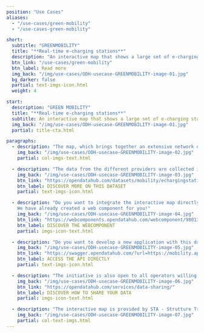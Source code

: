```yaml
---
position: "Use Cases"
aliases:
  - "/use-cases/green-mobility"
  - "/use-cases-green-mobility"

short:
  subtitle: "GREENMOBILITY"
  title: "**Real-time e-charging stations**"
  description: "An interactive map that shows a large set of e-charging stations, together with important real-time information."
  btn_link: "/use-cases/green-mobility"
  btn_label: Read more
  img_back: "/img/use-cases/ODH-usecase-GREENMOBILITY-image-01.jpg"
  bg_darker: false
  partial: text-imgs-icon.html
  weight: 4

start:
  description: "GREEN MOBILITY"
  title: "**Real-time e-charging stations**"
  subtitle: An interactive map that shows a large set of e-charging stations together with important real-time information.
  img_back: "/img/use-cases/ODH-usecase-GREENMOBILITY-image-01.jpg"
  partial: title-cta.html

paragraphs:
  - description: "The map, which brings together an extensive network of electric vehicle charging stations from different suppliers, is an important building block in bringing e-mobility closer to the people."
    img_back: "/img/use-cases/ODH-usecase-GREENMOBILITY-image-02.jpg"
    partial: col-imgs-text.html

  - description: "The data from the different providers are collected in the Open Data Hub and are available as open data, which means they can be integrated into other platforms and applications without restriction."
    img_back: "/img/use-cases/ODH-usecase-GREENMOBILITY-image-03.jpg"
    btn_link: "https://opendatahub.com/datasets/mobility/echargingstation/"
    btn_label: DISCOVER MORE ON THIS DATASET
    partial: text-imgs-icon.html

  - description: "Do you want to integrate the interactive map directly into your website with minimal effort? 
    We have already created a web component for you!"
    img_back: "/img/use-cases/ODH-usecase-GREENMOBILITY-image-04.jpg"
    btn_link: "https://webcomponents.opendatahub.com/webcomponent/98013c75-f27c-414e-aff9-c58ed760e791?from=%2F"
    btn_label: DISCOVER THE WEBCOMPONENT
    partial: imgs-icon-text.html

  - description: "Do you want to develop a new application with this data?"
    img_back: "/img/use-cases/ODH-usecase-GREENMOBILITY-image-05.jpg"
    btn_link: "https://swagger.opendatahub.com/?url=https://mobility.api.opendatahub.com/v2/apispec"
    btn_label: ACCESS THE API DIRECTLY
    partial: text-imgs-icon.html

  - description: "The initiative is also open to all operators willing to share their data according to the technical specifications defined by the Green Mobility working group."
    img_back: "/img/use-cases/ODH-usecase-GREENMOBILITY-image-06.jpg"
    btn_link: "https://opendatahub.com/services/data-sharing/"
    btn_label: DISCOVER HOW TO SHARE YOUR DATA
    partial: imgs-icon-text.html

  - description: "The interactive map is provided by STA - Strutture Trasporto Alto Adige SpA in cooperation with Open Data Hub. The operators involved are Alperia Smart Mobility, DRIWE, Nevicam, Route220 and the Institute for Innovative Technologies (IIT)."
    img_back: "/img/use-cases/ODH-usecase-GREENMOBILITY-image-07.jpg"
    partial: col-text-imgs.html
---
```

